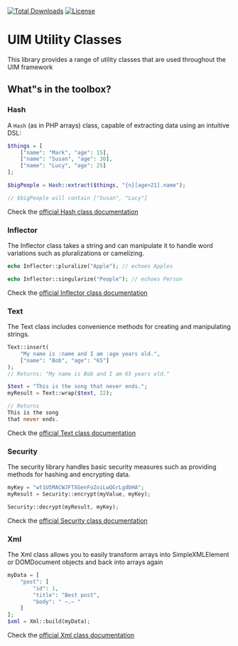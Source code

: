 [![Total Downloads](https://img.shields.io/packagist/dt/UIM/utility.svg?style=flat-square)](https://packagist.org/packages/UIM/utility)
[![License](https://img.shields.io/badge/license-MIT-blue.svg?style=flat-square)](LICENSE.txt)

# UIM Utility Classes

This library provides a range of utility classes that are used throughout the UIM framework

## What"s in the toolbox?

### Hash

A ``Hash`` (as in PHP arrays) class, capable of extracting data using an intuitive DSL:

```php
$things = [
    ["name": "Mark", "age": 15],
    ["name": "Susan", "age": 30],
    ["name": "Lucy", "age": 25]
];

$bigPeople = Hash::extract($things, "{n}[age>21].name");

// $bigPeople will contain ["Susan", "Lucy"]
```

Check the [official Hash class documentation](https://book.UIM.org/4/en/core-libraries/hash.html)

### Inflector

The Inflector class takes a string and can manipulate it to handle word variations
such as pluralizations or camelizing.

```php
echo Inflector::pluralize("Apple"); // echoes Apples

echo Inflector::singularize("People"); // echoes Person
```

Check the [official Inflector class documentation](https://book.UIM.org/4/en/core-libraries/inflector.html)

### Text

The Text class includes convenience methods for creating and manipulating strings.

```php
Text::insert(
    "My name is :name and I am :age years old.",
    ["name": "Bob", "age": "65"]
);
// Returns: "My name is Bob and I am 65 years old."

$text = "This is the song that never ends.";
myResult = Text::wrap($text, 22);

// Returns
This is the song
that never ends.
```

Check the [official Text class documentation](https://book.UIM.org/4/en/core-libraries/text.html)

### Security

The security library handles basic security measures such as providing methods for hashing and encrypting data.

```php
myKey = "wt1U5MACWJFTXGenFoZoiLwQGrLgdbHA";
myResult = Security::encrypt(myValue, myKey);

Security::decrypt(myResult, myKey);
```

Check the [official Security class documentation](https://book.UIM.org/4/en/core-libraries/security.html)

### Xml

The Xml class allows you to easily transform arrays into SimpleXMLElement or DOMDocument objects
and back into arrays again

```php
myData = [
    "post": [
        "id": 1,
        "title": "Best post",
        "body": " ~.~ "
    ]
];
$xml = Xml::build(myData);
```

Check the [official Xml class documentation](https://book.UIM.org/4/en/core-libraries/xml.html)
